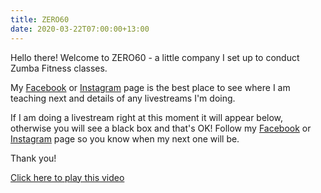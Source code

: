 ```yaml
---
title: ZERO60
date: 2020-03-22T07:00:00+13:00
---
```

Hello there! Welcome to ZERO60 - a little company I set up to conduct Zumba Fitness classes.

My [Facebook](https://www.facebook.com/ZumbaWithShawn) or [Instagram](https://www.instagram.com/ZumbaWithShawn) page is the best place to see where I am teaching next and details of any livestreams I'm doing.

If I am doing a livestream right at this moment it will appear below, otherwise you will see a black box and that's OK! Follow my [Facebook](https://www.facebook.com/ZumbaWithShawn) or [Instagram](https://www.instagram.com/ZumbaWithShawn) page so you know when my next one will be.

Thank you!

<div class="mistvideo" id="zumba_GmInsTafsyc9">
  <noscript>
    <a href="https://live.zero60.co.nz:443/zumba.html" target="_blank">
      Click here to play this video
    </a>
  </noscript>
  <script>
    var a = function(){
      mistPlay("zumba",{
        target: document.getElementById("zumba_GmInsTafsyc9")
      });
    };
    if (!window.mistplayers) {
      var p = document.createElement("script");
      p.src = "https://live.zero60.co.nz:443/player.js"
      document.head.appendChild(p);
      p.onload = a;
    }
    else { a(); }
  </script>
</div>